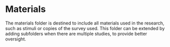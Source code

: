 # Materials

The materials folder is destined to include all materials used in the research, such as stimuli or copies of the survey used. This folder can be extended by adding subfolders when there are multiple studies, to provide better oversight. 
